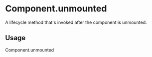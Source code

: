 # Component.unmounted

A lifecycle method that's invoked after the component is unmounted.

## Usage

Component.unmounted
